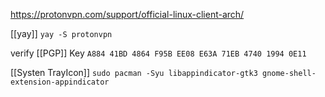 https://protonvpn.com/support/official-linux-client-arch/

[[yay]]
```yay -S protonvpn``` 

verify [[PGP]] Key
```A884 41BD 4864 F95B EE08 E63A 71EB 4740 1994 0E11``` 

[[Systen TrayIcon]]
```sudo pacman -Syu libappindicator-gtk3 gnome-shell-extension-appindicator``` 


